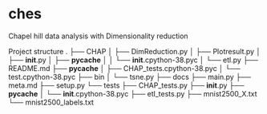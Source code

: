 # ches
Chapel hill data analysis with Dimensionality reduction

Project structure 
.
├── CHAP
│   ├── DimReduction.py
│   ├── Plotresult.py
│   ├── __init__.py
│   ├── __pycache__
│   │   └── __init__.cpython-38.pyc
│   └── etl.py
├── README.md
├── __pycache__
│   ├── CHAP_tests.cpython-38.pyc
│   └── test.cpython-38.pyc
├── bin
│   └── tsne.py
├── docs
├── main.py
├── meta.md
├── setup.py
└── tests
    ├── CHAP_tests.py
    ├── __init__.py
    ├── __pycache__
    │   └── __init__.cpython-38.pyc
    ├── etl_tests.py
    ├── mnist2500_X.txt
    └── mnist2500_labels.txt
